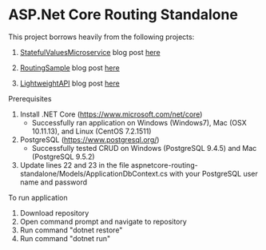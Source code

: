 # ASP.Net Core Routing Standalone

This project borrows heavily from the following projects:

1.  [StatefulValuesMicroservice](https://github.com/jixer/dockernetcore/tree/master/samples/StatefulValuesMicroservice/src/StatefulValuesMicroservice)  blog post [here](http://www.bloggedbychris.com/2016/07/12/stateful-microservice-net-core-docker-postresql/)
   
2. [RoutingSample](https://github.com/aspnet/Docs/tree/master/aspnetcore/fundamentals/routing/sample/RoutingSample)  blog post [here](https://docs.microsoft.com/en-us/aspnet/core/fundamentals/routing)
   
3. [LightweightAPI](https://github.com/filipw/aspnetcore-api-samples/tree/master/01%20Lightweight%20API%20(no%20MVC)/LightweightApi)  blog post [here](http://www.strathweb.com/2017/01/building-microservices-with-asp-net-core-without-mvc/)

Prerequisites

1. Install .NET Core  (https://www.microsoft.com/net/core)
    * Successfully ran application on Windows (Windows7), Mac (OSX 10.11.13), and Linux (CentOS 7.2.1511)
2. PostgreSQL (https://www.postgresql.org/)
    * Successfully tested CRUD on Windows (PostgreSQL 9.4.5) and Mac (PostgreSQL 9.5.2)
3. Update lines 22 and 23 in the file aspnetcore-routing-standalone/Models/ApplicationDbContext.cs with your PostgreSQL user name and password

To run application

1. Download repository
2. Open command prompt and navigate to repository
3. Run command "dotnet restore"
4. Run command "dotnet run"


